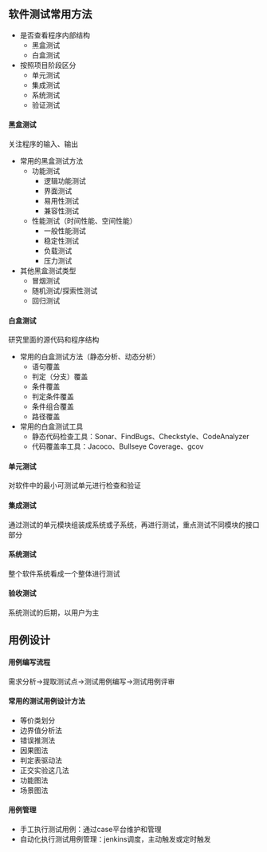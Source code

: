 ## 软件测试常用方法
+ 是否查看程序内部结构
  - 黑盒测试
  - 白盒测试
+ 按照项目阶段区分
  - 单元测试
  - 集成测试
  - 系统测试
  - 验证测试

#### 黑盒测试
关注程序的输入、输出
+ 常用的黑盒测试方法
  - 功能测试
    * 逻辑功能测试
    * 界面测试
    * 易用性测试
    * 兼容性测试
  - 性能测试（时间性能、空间性能）
    * 一般性能测试
    * 稳定性测试
    * 负载测试
    * 压力测试
+ 其他黑盒测试类型
  - 冒烟测试
  - 随机测试/探索性测试
  - 回归测试

#### 白盒测试
研究里面的源代码和程序结构
+ 常用的白盒测试方法（静态分析、动态分析）
  - 语句覆盖
  - 判定（分支）覆盖
  - 条件覆盖
  - 判定条件覆盖
  - 条件组合覆盖
  - 路径覆盖
+ 常用的白盒测试工具
  - 静态代码检查工具：Sonar、FindBugs、Checkstyle、CodeAnalyzer
  - 代码覆盖率工具：Jacoco、Bullseye Coverage、gcov

#### 单元测试
对软件中的最小可测试单元进行检查和验证

#### 集成测试
通过测试的单元模块组装成系统或子系统，再进行测试，重点测试不同模块的接口部分

#### 系统测试
整个软件系统看成一个整体进行测试

#### 验收测试
系统测试的后期，以用户为主

## 用例设计
#### 用例编写流程
需求分析->提取测试点->测试用例编写->测试用例评审

#### 常用的测试用例设计方法
+ 等价类划分
+ 边界值分析法
+ 错误推测法
+ 因果图法
+ 判定表驱动法
+ 正交实验这几法
+ 功能图法
+ 场景图法

#### 用例管理
+ 手工执行测试用例：通过case平台维护和管理
+ 自动化执行测试用例管理：jenkins调度，主动触发或定时触发
